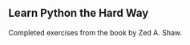 Learn Python the Hard Way
-------------------------

Completed exercises from the book by Zed A. Shaw.
